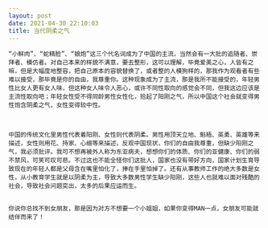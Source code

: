 ```yaml
---
layout: post
date: 2021-04-30 22:10:03
title: 当代阴柔之气
---
```



    “小鲜肉”、“蛇精脸”、“娘炮”这三个代名词成为了中国的主流，当然会有一大批的追随者、崇拜者、模仿者。对自己本来的样貌不满意，要去整形，这可以理解，毕竟爱美之心，人皆有之嘛，但是大幅度地整容，把自己原本的容貌替换了，或者整的人模狗样的，那我作为观看者有些难以接受，那毕竟是你的自由，我尊重你。这种现象成为了主流，那是我所不能接受的，年轻男性比女人更有女人味，但这种女人味令人恶心，或许不同性取向的感觉会不同，但我这边应该是主流性取向吧；年轻女性受不得同龄男性女性化，拾起了阳刚之气，所以中国这个社会就变得男性饱含阴柔之气，女性变得较中性。



    中国的传统文化里男性代表着阳刚、女性则代表阴柔。男性用顶天立地、魁梧、英勇、英雄等来描述，女性则用花、持家、心细等来描述，反观中国现状，你们的自由我尊重，但缺少阳刚之气，我必须批评。我可不想再被外人称为东亚病夫，想想你们的体质、你们的亚健康、你们的弱不禁风，可笑可叹可悲。不过这也不能全怪你们这批人，国家也没有带好方向，国家计划生育导致现在的年轻人都是父母含在嘴里怕化了，捧在手里怕掉了。还有从事教师工作的绝大多数是女性，从小教育学生就是以阴柔为主，导致大多数男性学生缺少阳刚，这些人也就难以面对残酷的社会，导致社会问题突出，太多的后果应运而生。


    你说你总找不到女朋友，那是因为对方不想要一个小姐姐，如果你变得MAN一点，女朋友可能就结伴而来了！

